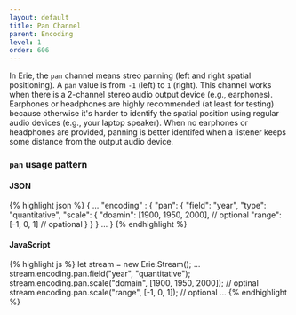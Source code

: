```yaml
---
layout: default
title: Pan Channel
parent: Encoding
level: 1
order: 606
---
```


In Erie, the `pan` channel means streo panning (left and right spatial positioning).
A `pan` value is from `-1` (left) to `1` (right).
This channel works when there is a 2-channel stereo audio output device (e.g., earphones).
Earphones or headphones are highly recommended (at least for testing)
because otherwise it's harder to identify the spatial position using regular audio devices (e.g., your laptop speaker).
When no earphones or headphones are provided, panning is better identifed when a listener keeps some distance from the output audio device.

### `pan` usage pattern

<code-groups>
<code-group>
<h4>JSON</h4>
{% highlight json %}
{
  ...
  "encoding" : {
    "pan": {
      "field": "year",
      "type": "quantitative",
      "scale": {
        "doamin": [1900, 1950, 2000], // optional
        "range": [-1, 0, 1] // opational
      }
    }
  }
  ...
}
{% endhighlight %}
</code-group>
<code-group>
<h4>JavaScript</h4>
{% highlight js %}
let stream = new Erie.Stream();
...
stream.encoding.pan.field("year", "quantitative");
stream.encoding.pan.scale("domain", [1900, 1950, 2000]); // optinal
stream.encoding.pan.scale("range", [-1, 0, 1]); // optional
...
{% endhighlight %}
</code-group>
</code-groups>

<!-- todo: example -->